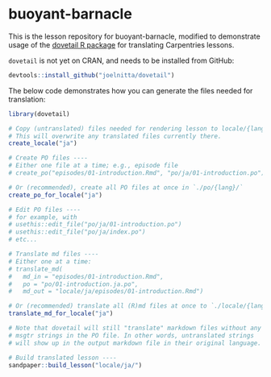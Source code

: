 # buoyant-barnacle
    
This is the lesson repository for buoyant-barnacle, modified to demonstrate usage
of the [dovetail R package](https://github.com/joelnitta/dovetail) for translating
Carpentries lessons.

`dovetail` is not yet on CRAN, and needs to be installed from GitHub:

```r
devtools::install_github("joelnitta/dovetail")
```

The below code demonstrates how you can generate the files needed for translation:

```r
library(dovetail)

# Copy (untranslated) files needed for rendering lesson to locale/{lang}/
# This will overwrite any translated files currently there.
create_locale("ja")

# Create PO files ----
# Either one file at a time; e.g., episode file
# create_po("episodes/01-introduction.Rmd", "po/ja/01-introduction.po")

# Or (recommended), create all PO files at once in `./po/{lang}/`
create_po_for_locale("ja")

# Edit PO files ----
# for example, with
# usethis::edit_file("po/ja/01-introduction.po")
# usethis::edit_file("po/ja/index.po")
# etc...

# Translate md files ----
# Either one at a time:
# translate_md(
#   md_in = "episodes/01-introduction.Rmd",
#   po = "po/01-introduction.ja.po",
#   md_out = "locale/ja/episodes/01-introduction.Rmd")

# Or (recommended) translate all (R)md files at once to `./locale/{lang}/`
translate_md_for_locale("ja")

# Note that dovetail will still "translate" markdown files without any
# msgtr strings in the PO file. In other words, untranslated strings
# will show up in the output markdown file in their original language.

# Build translated lesson ----
sandpaper::build_lesson("locale/ja/")
```
